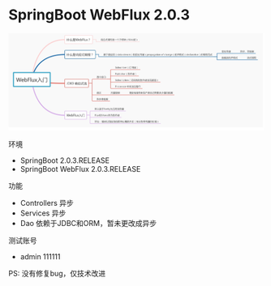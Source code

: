 # SpringBoot WebFlux 2.0.3

![](webflux.png)

环境

- SpringBoot 2.0.3.RELEASE
- SpringBoot WebFlux 2.0.3.RELEASE

功能

- Controllers 异步
- Services 异步
- Dao 依赖于JDBC和ORM，暂未更改成异步

测试账号 

- admin 111111

PS: 没有修复bug，仅技术改进